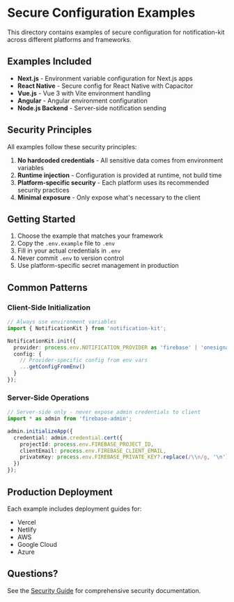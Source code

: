 # Secure Configuration Examples

This directory contains examples of secure configuration for notification-kit across different platforms and frameworks.

## Examples Included

- **Next.js** - Environment variable configuration for Next.js apps
- **React Native** - Secure config for React Native with Capacitor
- **Vue.js** - Vue 3 with Vite environment handling
- **Angular** - Angular environment configuration
- **Node.js Backend** - Server-side notification sending

## Security Principles

All examples follow these security principles:

1. **No hardcoded credentials** - All sensitive data comes from environment variables
2. **Runtime injection** - Configuration is provided at runtime, not build time
3. **Platform-specific security** - Each platform uses its recommended security practices
4. **Minimal exposure** - Only expose what's necessary to the client

## Getting Started

1. Choose the example that matches your framework
2. Copy the `.env.example` file to `.env`
3. Fill in your actual credentials in `.env`
4. Never commit `.env` to version control
5. Use platform-specific secret management in production

## Common Patterns

### Client-Side Initialization

```typescript
// Always use environment variables
import { NotificationKit } from 'notification-kit';

NotificationKit.init({
  provider: process.env.NOTIFICATION_PROVIDER as 'firebase' | 'onesignal',
  config: {
    // Provider-specific config from env vars
    ...getConfigFromEnv()
  }
});
```

### Server-Side Operations

```typescript
// Server-side only - never expose admin credentials to client
import * as admin from 'firebase-admin';

admin.initializeApp({
  credential: admin.credential.cert({
    projectId: process.env.FIREBASE_PROJECT_ID,
    clientEmail: process.env.FIREBASE_CLIENT_EMAIL,
    privateKey: process.env.FIREBASE_PRIVATE_KEY?.replace(/\\n/g, '\n')
  })
});
```

## Production Deployment

Each example includes deployment guides for:
- Vercel
- Netlify
- AWS
- Google Cloud
- Azure

## Questions?

See the [Security Guide](../../docs/guides/security.md) for comprehensive security documentation.